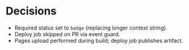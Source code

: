 # Decisions
- Required status set to `badge` (replacing longer context string).
- Deploy job skipped on PR via event guard.
- Pages upload performed during build; deploy job publishes artifact.

